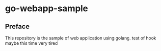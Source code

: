 # go-webapp-sample



## Preface
This repository is the sample of web application using golang.
test of hook
maybe this time
very tired
